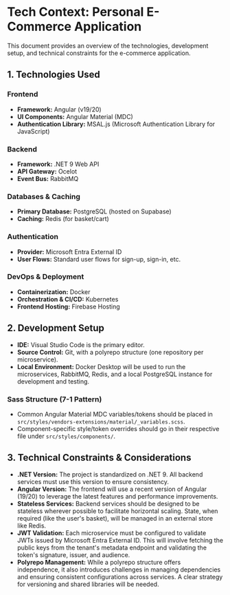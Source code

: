 # Tech Context: Personal E-Commerce Application

This document provides an overview of the technologies, development setup, and technical constraints for the e-commerce application.

## 1. Technologies Used

### Frontend
- **Framework:** Angular (v19/20)
- **UI Components:** Angular Material (MDC)
- **Authentication Library:** MSAL.js (Microsoft Authentication Library for JavaScript)

### Backend
- **Framework:** .NET 9 Web API
- **API Gateway:** Ocelot
- **Event Bus:** RabbitMQ

### Databases & Caching
- **Primary Database:** PostgreSQL (hosted on Supabase)
- **Caching:** Redis (for basket/cart)

### Authentication
- **Provider:** Microsoft Entra External ID
- **User Flows:** Standard user flows for sign-up, sign-in, etc.

### DevOps & Deployment
- **Containerization:** Docker
- **Orchestration & CI/CD:** Kubernetes
- **Frontend Hosting:** Firebase Hosting


## 2. Development Setup

- **IDE:** Visual Studio Code is the primary editor.
- **Source Control:** Git, with a polyrepo structure (one repository per microservice).
- **Local Environment:** Docker Desktop will be used to run the microservices, RabbitMQ, Redis, and a local PostgreSQL instance for development and testing.

### Sass Structure (7-1 Pattern)
- Common Angular Material MDC variables/tokens should be placed in `src/styles/vendors-extensions/material/_variables.scss`.
- Component-specific style/token overrides should go in their respective file under `src/styles/components/`.

## 3. Technical Constraints & Considerations

- **.NET Version:** The project is standardized on .NET 9. All backend services must use this version to ensure consistency.
- **Angular Version:** The frontend will use a recent version of Angular (19/20) to leverage the latest features and performance improvements.
- **Stateless Services:** Backend services should be designed to be stateless wherever possible to facilitate horizontal scaling. State, when required (like the user's basket), will be managed in an external store like Redis.
- **JWT Validation:** Each microservice must be configured to validate JWTs issued by Microsoft Entra External ID. This will involve fetching the public keys from the tenant's metadata endpoint and validating the token's signature, issuer, and audience.
- **Polyrepo Management:** While a polyrepo structure offers independence, it also introduces challenges in managing dependencies and ensuring consistent configurations across services. A clear strategy for versioning and shared libraries will be needed.
